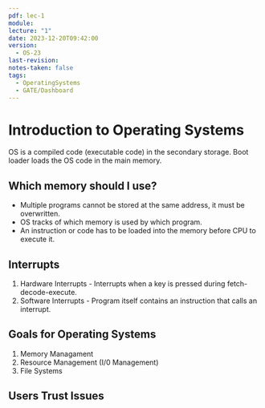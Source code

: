```yaml
---
pdf: lec-1
module: 
lecture: "1"
date: 2023-12-20T09:42:00
version:
  - OS-23
last-revision: 
notes-taken: false
tags:
  - OperatingSystems
  - GATE/Dashboard
---
```

# Introduction to Operating Systems

OS is a compiled code (executable code) in the secondary storage. Boot loader loads the OS code in the main memory.

## Which memory should I use?

- Multiple programs cannot be stored at the same address, it must be overwritten.
- OS tracks of which memory is used by which program.
- An instruction or code has to be loaded into the memory before CPU to execute it.

## Interrupts

1. Hardware Interrupts - Interrupts when a key is pressed during fetch-decode-execute.
2. Software Interrupts - Program itself contains an instruction that calls an interrupt.

## Goals for Operating Systems

1. Memory Managament
2. Resource Management (I/0 Management)
3. File Systems

## Users Trust Issues
